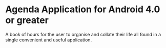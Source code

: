 Agenda Application for Android 4.0 or greater
=============================================

A book of hours for the user to organise and collate their life all found in a single convenient and useful application.
